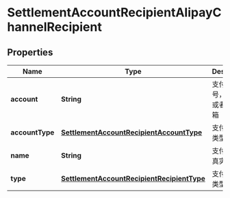 
# SettlementAccountRecipientAlipayChannelRecipient

## Properties
Name | Type | Description | Notes
------------ | ------------- | ------------- | -------------
**account** | **String** | 支付宝账号，账号ID或者登录邮箱 | 
**accountType** | [**SettlementAccountRecipientAccountType**](SettlementAccountRecipientAccountType.md) | 支付宝账号类型 | 
**name** | **String** | 支付宝账号真实姓名 | 
**type** | [**SettlementAccountRecipientRecipientType**](SettlementAccountRecipientRecipientType.md) | 支付宝账号类型 | 



